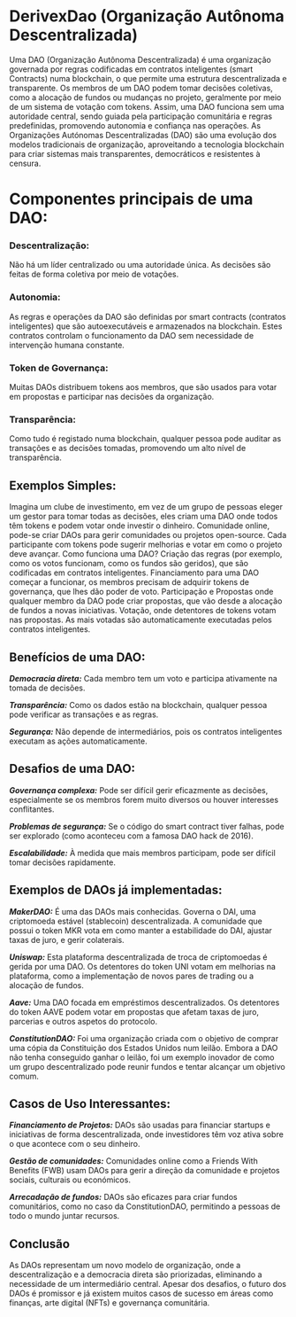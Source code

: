 # DerivexDao (Organização Autônoma Descentralizada)

Uma DAO (Organização Autônoma Descentralizada) é uma organização governada por regras codificadas em contratos inteligentes (smart Contracts) numa blockchain, o que permite uma estrutura descentralizada e transparente. Os membros de um DAO podem tomar decisões coletivas, como a alocação de fundos ou mudanças no projeto, geralmente por meio de um sistema de votação com tokens. Assim, uma DAO funciona sem uma autoridade central, sendo guiada pela participação comunitária e regras predefinidas, promovendo autonomia e confiança nas operações.
As Organizações Autónomas Descentralizadas (DAO) são uma evolução dos modelos tradicionais de organização, aproveitando a tecnologia blockchain para criar sistemas mais transparentes, democráticos e resistentes à censura.

# Componentes principais de uma DAO:
 
### Descentralização:
Não há um líder centralizado ou uma autoridade única. As decisões são feitas de forma coletiva por meio de votações.
### Autonomia: 
As regras e operações da DAO são definidas por smart contracts (contratos inteligentes) que são autoexecutáveis e armazenados na blockchain. Estes contratos controlam o funcionamento da DAO sem necessidade de intervenção humana constante.
### Token de Governança: 
Muitas DAOs distribuem tokens aos membros, que são usados para votar em propostas e participar nas decisões da organização.
### Transparência: 
Como tudo é registado numa blockchain, qualquer pessoa pode auditar as transações e as decisões tomadas, promovendo um alto nível de transparência.

## Exemplos Simples:
Imagina um clube de investimento, em vez de um grupo de pessoas eleger um gestor para tomar todas as decisões, eles criam uma DAO onde todos têm tokens e podem votar onde investir o dinheiro.
Comunidade online, pode-se criar DAOs para gerir comunidades ou projetos open-source. Cada participante com tokens pode sugerir melhorias e votar em como o projeto deve avançar.
Como funciona uma DAO?
Criação das regras (por exemplo, como os votos funcionam, como os fundos são geridos), que são codificadas em contratos inteligentes.
Financiamento para uma DAO começar a funcionar, os membros precisam de adquirir tokens de governança, que lhes dão poder de voto.
Participação e Propostas onde qualquer membro da DAO pode criar propostas, que vão desde a alocação de fundos a novas iniciativas.
Votação, onde detentores de tokens votam nas propostas. As mais votadas são automaticamente executadas pelos contratos inteligentes.

## Benefícios de uma DAO:
***Democracia direta:*** Cada membro tem um voto e participa ativamente na tomada de decisões.

***Transparência:*** Como os dados estão na blockchain, qualquer pessoa pode verificar as transações e as regras.

***Segurança:*** Não depende de intermediários, pois os contratos inteligentes executam as ações automaticamente.

## Desafios de uma DAO:
***Governança complexa:*** Pode ser difícil gerir eficazmente as decisões, especialmente se os membros forem muito diversos ou houver interesses conflitantes.

***Problemas de segurança:*** Se o código do smart contract tiver falhas, pode ser explorado (como aconteceu com a famosa DAO hack de 2016).

***Escalabilidade:*** À medida que mais membros participam, pode ser difícil tomar decisões rapidamente.

## Exemplos de DAOs já implementadas:
***MakerDAO:*** É uma das DAOs mais conhecidas. Governa o DAI, uma criptomoeda estável (stablecoin) descentralizada. A comunidade que possui o token MKR vota em como manter a estabilidade do DAI, ajustar taxas de juro, e gerir colaterais.

***Uniswap:*** Esta plataforma descentralizada de troca de criptomoedas é gerida por uma DAO. Os detentores do token UNI votam em melhorias na plataforma, como a implementação de novos pares de trading ou a alocação de fundos.

***Aave:*** Uma DAO focada em empréstimos descentralizados. Os detentores do token AAVE podem votar em propostas que afetam taxas de juro, parcerias e outros aspetos do protocolo.

***ConstitutionDAO:*** Foi uma organização criada com o objetivo de comprar uma cópia da Constituição dos Estados Unidos num leilão. Embora a DAO não tenha conseguido ganhar o leilão, foi um exemplo inovador de como um grupo descentralizado pode reunir fundos e tentar alcançar um objetivo comum.

## Casos de Uso Interessantes:
***Financiamento de Projetos:*** DAOs são usadas para financiar startups e iniciativas de forma descentralizada, onde investidores têm voz ativa sobre o que acontece com o seu dinheiro.

***Gestão de comunidades:*** Comunidades online como a Friends With Benefits (FWB) usam DAOs para gerir a direção da comunidade e projetos sociais, culturais ou económicos.

***Arrecadação de fundos:*** DAOs são eficazes para criar fundos comunitários, como no caso da ConstitutionDAO, permitindo a pessoas de todo o mundo juntar recursos.

## Conclusão
As DAOs representam um novo modelo de organização, onde a descentralização e a democracia direta são priorizadas, eliminando a necessidade de um intermediário central. Apesar dos desafios, o futuro dos DAOs é promissor e já existem muitos casos de sucesso em áreas como finanças, arte digital (NFTs) e governança comunitária.
